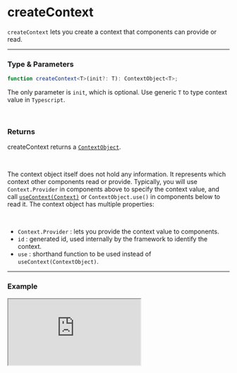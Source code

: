 # createContext

`createContext` lets you create a context that components can provide or read.

<hr/>

### Type & Parameters

```ts
function createContext<T>(init?: T): ContextObject<T>;
```

The only parameter is `init`, which is optional. Use generic `T` to type context value in `Typescript`.

<br/>

### Returns

createContext returns a [`ContextObject`](/docs/types#contextobject).

<br/>

The context object itself does not hold any information. It represents which context other components read or provide. Typically, you will use `Context.Provider` in components above to specify the context value, and call [`useContext(Context)`](/docs/api/useContext) or `ContextObject.use()` in components below to read it. The context object has multiple properties:

<br/>

- `Context.Provider` : lets you provide the context value to components.
- `id` : generated id, used internally by the framework to identify the context.
- `use` : shorthand function to be used instead of `useContext(ContextObject)`.

<hr/>

### Example

<iframe src="https://stackblitz.com/edit/ruvy-jewpid?embed=1&file=src%2FCount.tsx&hideExplorer=1&hideNavigation=1" class="stackblitz"></iframe>
